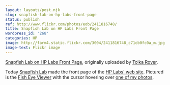 ```yaml
---
layout: layouts/post.njk
slug: snapfish-lab-on-hp-labs-front-page
status: publish
ref: http://www.flickr.com/photos/eob/2411816748/
title: Snapfish Lab on HP Labs Front Page
wordpress_id: '268'
categories: HP
image: http://farm4.static.flickr.com/3004/2411816748_c71cb0fc0a_m.jpg
image-text: Flickr image
---
```



[Snapfish Lab on HP Labs Front Page](http://www.flickr.com/photos/eob/2411816748/),
originally uploaded by [Tolka Rover](http://www.flickr.com/people/eob/).



Today [Snapfish Lab](http://www.snapfishlab.com/SnapFishWeb/PublicHome.do) made the front page of the [HP Labs' web site](http://www.hpl.hp.com/).  Pictured is the [Fish Eye Viewer](http://www.snapfishlab.com/SnapFishWeb/PublicAboutAlbumToolFull.do?tool=fisheyeWindow) with the cursor hovering over [one of my photos](http://flickr.com/photos/eob/126046266/).


